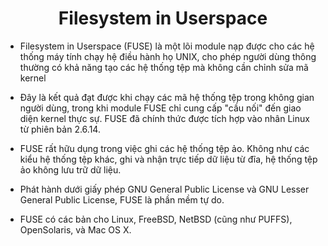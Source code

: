 <h1 align="center">Filesystem in Userspace</h1>

- Filesystem in Userspace (FUSE) là một lõi module nạp được cho các hệ thống máy tính chạy hệ điều hành họ UNIX, cho phép người dùng thông thường có khả năng tạo các hệ thống tệp mà không cần chỉnh sửa mã kernel

- Đây là kết quả đạt được khi chạy các mã hệ thống tệp trong không gian người dùng, trong khi module FUSE chỉ cung cấp "cầu nối" đến giao diện kernel thực sự. FUSE đã chính thức được tích hợp vào nhân Linux từ phiên bản 2.6.14.

- FUSE rất hữu dụng trong việc ghi các hệ thống tệp ảo. Không như các kiểu hệ thống tệp khác, ghi và nhận trực tiếp dữ liệu từ đĩa, hệ thống tệp ảo không lưu trữ dữ liệu.

- Phát hành dưới giấy phép GNU General Public License và GNU Lesser General Public License, FUSE là phần mềm tự do.

- FUSE có các bản cho Linux, FreeBSD, NetBSD (cũng như PUFFS), OpenSolaris, và Mac OS X.


